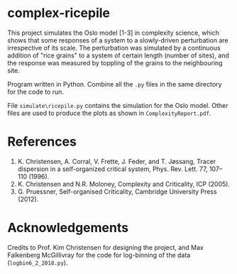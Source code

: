 # complex-ricepile
This project simulates the Oslo model [1-3] in complexity science, which shows that some responses of a system to a slowly-driven perturbation are irrespective of its scale. The perturbation was simulated by a continuous addition of "rice grains" to a system of certain length (number of sites), and the response was measured by toppling of the grains to the neighbouring site.

Program written in Python. Combine all the ```.py``` files in the same directory for the code to run.

File ```simulate\ricepile.py``` contains the simulation for the Oslo model. Other files are used to produce the plots as shown in ```ComplexityReport.pdf```.

# References
1.  K. Christensen, A. Corral, V. Frette, J. Feder, and T. Jøssang, Tracer dispersion in a
self-organized critical system, Phys. Rev. Lett. 77, 107–110 (1996).
2.  K. Christensen and N.R. Moloney, Complexity and Criticality, ICP (2005).
3.  G. Pruessner, Self-organised Criticality, Cambridge University Press (2012).

# Acknowledgements
Credits to Prof. Kim Christensen for designing the project, and Max Falkenberg McGillivray for the code for log-binning of the data (```logbin6_2_2018.py```).
